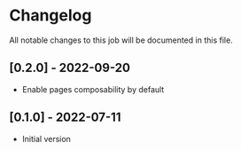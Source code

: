 # Changelog
All notable changes to this job will be documented in this file.

## [0.2.0] - 2022-09-20
* Enable pages composability by default

## [0.1.0] - 2022-07-11
* Initial version
